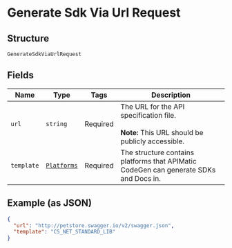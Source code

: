 
# Generate Sdk Via Url Request

## Structure

`GenerateSdkViaUrlRequest`

## Fields

| Name | Type | Tags | Description |
|  --- | --- | --- | --- |
| `url` | `string` | Required | The URL for the API specification file.<br><br>**Note:** This URL should be publicly accessible. |
| `template` | [`Platforms`](/doc/models/platforms.md) | Required | The structure contains platforms that APIMatic CodeGen can generate SDKs and Docs in. |

## Example (as JSON)

```json
{
  "url": "http://petstore.swagger.io/v2/swagger.json",
  "template": "CS_NET_STANDARD_LIB"
}
```

